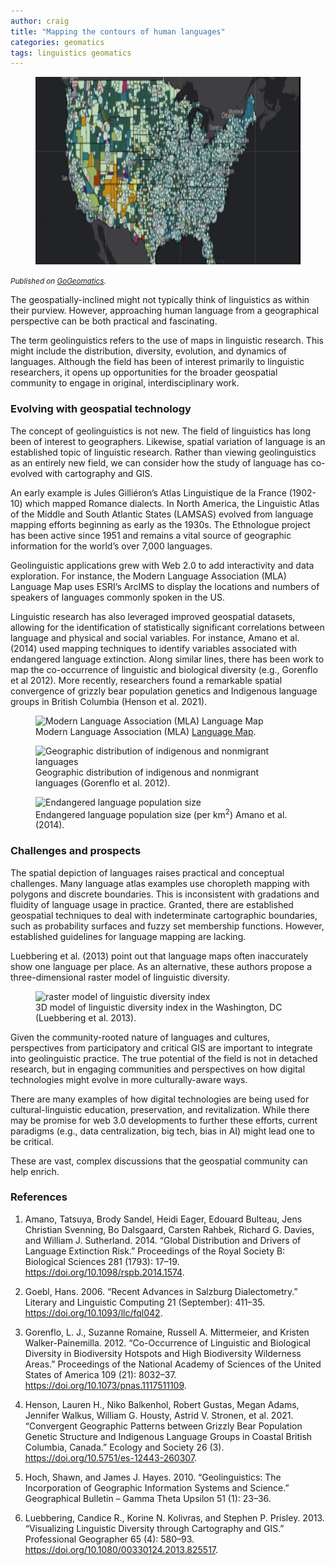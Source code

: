 ```yaml
---
author: craig
title: "Mapping the contours of human languages"
categories: geomatics
tags: linguistics geomatics
---
```


<figure class="aligncenter">
	<img src="/assets/images/language-map.webp" width="800" height="300" alt="Map of languguages in US - ESRI" />
</figure>

<i style="font-size:smaller;">Published on <a href="https://gogeomatics.ca/mapping-the-contours-of-human-languages/" target="_blank">GoGeomatics</a>.</i>

<p>The geospatially-inclined might not typically think of linguistics as within their purview. However, approaching human language from a geographical perspective can be both practical and fascinating.</p>

<p>The term geolinguistics refers to the use of maps in linguistic research. This might include the distribution, diversity, evolution, and dynamics of languages. Although the field has been of interest primarily to linguistic researchers, it opens up opportunities for the broader geospatial community to engage in original, interdisciplinary work.</p>

<!--more-->

### Evolving with geospatial technology

The concept of geolinguistics is not new. The field of linguistics has long been of interest to geographers. Likewise, spatial variation of language is an established topic of linguistic research. Rather than viewing geolinguistics as an entirely new field, we can consider how the study of language has co-evolved with cartography and GIS.

An early example is Jules Gilliéron’s Atlas Linguistique de la France (1902-10) which mapped Romance dialects. In North America, the Linguistic Atlas of the Middle and South Atlantic States (LAMSAS) evolved from language mapping efforts beginning as early as the 1930s. The Ethnologue project has been active since 1951 and remains a vital source of geographic information for the world’s over 7,000 languages.

Geolinguistic applications grew with Web 2.0 to add interactivity and data exploration. For instance, the Modern Language Association (MLA) Language Map uses ESRI’s ArcIMS to display the locations and numbers of speakers of languages commonly spoken in the US. 

Linguistic research has also leveraged improved geospatial datasets, allowing for the identification of statistically significant correlations between language and physical and social variables. For instance, Amano et al. (2014) used mapping techniques to identify variables associated with endangered language extinction. Along similar lines, there has been work to map the co-occurrence of linguistic and biological diversity (e.g., Gorenflo et al 2012). More recently, researchers found a remarkable spatial convergence of grizzly bear population genetics and Indigenous language groups in British Columbia (Henson et al. 2021). 

<figure class="aligncenter">
	<img src="https://gogeomatics.ca/wp-content/uploads/Language-map-500x139.png" alt="Modern Language Association (MLA) Language Map" />
	<figcaption>Modern Language Association (MLA) <a href="https://www.mla.org/Resources/Guidelines-and-Data/MLA-Language-Map" target="_blank">Language Map</a>.</figcaption>
</figure>


<figure class="aligncenter">
	<img src="https://gogeomatics.ca/wp-content/uploads/Indigenous-languages-500x277.png" alt="Geographic distribution of indigenous and nonmigrant languages" />
	<figcaption>Geographic distribution of indigenous and nonmigrant languages (Gorenflo et al. 2012).</figcaption>
</figure>

<figure class="aligncenter">
	<img src="https://gogeomatics.ca/wp-content/uploads/endangered-language-500x218.png" alt="Endangered language population size" />
	<figcaption>Endangered language population size (per km<sup>2</sup>) Amano et al. (2014).</figcaption>
</figure>

### Challenges and prospects

The spatial depiction of languages raises practical and conceptual challenges. Many language atlas examples use choropleth mapping with polygons and discrete boundaries. This is inconsistent with gradations and fluidity of language usage in practice. Granted, there are established geospatial techniques to deal with indeterminate cartographic boundaries, such as probability surfaces and fuzzy set membership functions. However, established guidelines for language mapping are lacking. 

Luebbering et al. (2013) point out that language maps often inaccurately show one language per place. As an alternative, these authors propose a three-dimensional raster model of linguistic diversity.  

<figure class="aligncenter">
	<img src="https://gogeomatics.ca/wp-content/uploads/washington-DC-500x285.png" alt="raster model of linguistic diversity index" />
	<figcaption>3D model of linguistic diversity index in the Washington, DC (Luebbering et al. 2013).</figcaption>
</figure>

Given the community-rooted nature of languages and cultures, perspectives from participatory and critical GIS are important to integrate into geolinguistic practice. The true potential of the field is not in detached research, but in engaging communities and perspectives on how digital technologies might evolve in more culturally-aware ways.

There are many examples of how digital technologies are being used for cultural-linguistic education, preservation, and revitalization. While there may be promise for web 3.0 developments to further these efforts, current paradigms (e.g., data centralization, big tech, bias in AI) might lead one to be critical. 

These are vast, complex discussions that the geospatial community can help enrich.


### References
1. Amano, Tatsuya, Brody Sandel, Heidi Eager, Edouard Bulteau, Jens Christian Svenning, Bo Dalsgaard, Carsten Rahbek, Richard G. Davies, and William J. Sutherland. 2014. “Global Distribution and Drivers of Language Extinction Risk.” Proceedings of the Royal Society B: Biological Sciences 281 (1793): 17–19. https://doi.org/10.1098/rspb.2014.1574.

2. Goebl, Hans. 2006. “Recent Advances in Salzburg Dialectometry.” Literary and Linguistic Computing 21 (September): 411–35. https://doi.org/10.1093/llc/fql042.

3. Gorenflo, L. J., Suzanne Romaine, Russell A. Mittermeier, and Kristen Walker-Painemilla. 2012. “Co-Occurrence of Linguistic and Biological Diversity in Biodiversity Hotspots and High Biodiversity Wilderness Areas.” Proceedings of the National Academy of Sciences of the United States of America 109 (21): 8032–37. https://doi.org/10.1073/pnas.1117511109.

4. Henson, Lauren H., Niko Balkenhol, Robert Gustas, Megan Adams, Jennifer Walkus, William G. Housty, Astrid V. Stronen, et al. 2021. “Convergent Geographic Patterns between Grizzly Bear Population Genetic Structure and Indigenous Language Groups in Coastal British Columbia, Canada.” Ecology and Society 26 (3). https://doi.org/10.5751/es-12443-260307.

5. Hoch, Shawn, and James J. Hayes. 2010. “Geolinguistics: The Incorporation of Geographic Information Systems and Science.” Geographical Bulletin – Gamma Theta Upsilon 51 (1): 23–36.

6. Luebbering, Candice R., Korine N. Kolivras, and Stephen P. Prisley. 2013. “Visualizing Linguistic Diversity through Cartography and GIS.” Professional Geographer 65 (4): 580–93. https://doi.org/10.1080/00330124.2013.825517.